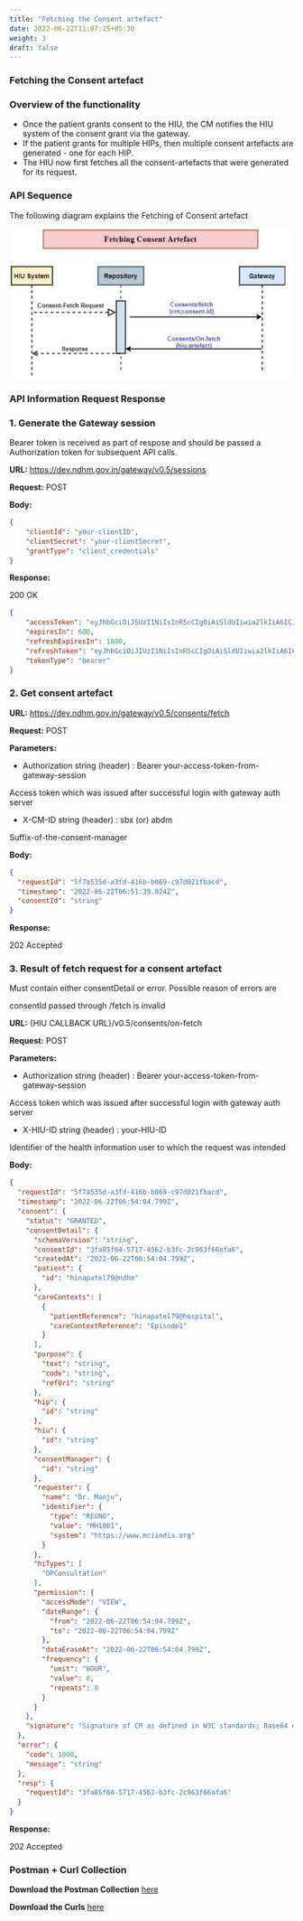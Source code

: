 ```yaml
---
title: "Fetching the Consent artefact"
date: 2022-06-22T11:07:25+05:30
weight: 3
draft: false
---
```




### Fetching the Consent artefact

### Overview of the functionality

 - Once the patient grants consent to the HIU, the CM notifies the HIU system of the consent grant via the gateway.
 - If the patient grants for multiple HIPs, then multiple consent artefacts are generated - one for each HIP.
 - The HIU now first fetches all the consent-artefacts that were generated for its request.

### API Sequence

The following diagram explains the Fetching of Consent artefact

![Consention of Consent Request](./fetching_the_consent_artefact.PNG)


### API Information Request Response


### 1. Generate the Gateway session

Bearer token is received as part of respose and should be passed a Authorization token for subsequent API calls.

**URL:** https://dev.ndhm.gov.in/gateway/v0.5/sessions

**Request:** POST  

**Body:**

```json
{
    "clientId": "your-clientID",
    "clientSecret": "your-clientSecret",
    "grantType": "client_credentials"
}
```

**Response:** 

200   OK

```json
{
    "accessToken": "eyJhbGciOiJSUzI1NiIsInR5cCIgOiAiSldUIiwia2lkIiA6ICJBbFJiNVdDbThUbTlFSl9JZk85ejA2ajlvQ3Y1MXBLS0ZrbkdiX1RCdkswIn0.eyJleHAiOjE2NTMzNjkyNTYsImlhdCI6MTY1MzM2ODY1NnR",
    "expiresIn": 600,
    "refreshExpiresIn": 1800,
    "refreshToken": "eyJhbGciOiJIUzI1NiIsInR5cCIgOiAiSldUIiwia2lkIiA6ICIyMWU5NzA4OS00ZTcxLTQyNGEtOTAzYS1jOTAyMWM1NmFlNWYifQ.eyJleHAiOjE2NTMzNzA0NTYsImlhdCI6MTY1MzM2ODY1NiwianRpIjoi",
    "tokenType": "bearer"
}
```

### 2. Get consent artefact


**URL:** https://dev.ndhm.gov.in/gateway/v0.5/consents/fetch

**Request:** POST  

**Parameters:**

- Authorization string (header) : Bearer your-access-token-from-gateway-session

Access token which was issued after successful login with gateway auth server

- X-CM-ID string (header) :  sbx (or) abdm

Suffix-of-the-consent-manager

**Body:**

```json
{
  "requestId": "5f7a535d-a3fd-416b-b069-c97d021fbacd",
  "timestamp": "2022-06-22T06:51:39.024Z",
  "consentId": "string"
}

```

**Response:**

202 	Accepted



### 3. Result of fetch request for a consent artefact

Must contain either consentDetail or error. Possible reason of errors are

consentId passed through /fetch is invalid

**URL:** {HIU CALLBACK URL}/v0.5/consents/on-fetch

**Request:** POST  

**Parameters:**

- Authorization string (header) : Bearer your-access-token-from-gateway-session

Access token which was issued after successful login with gateway auth server

- X-HIU-ID string (header) : your-HIU-ID

Identifier of the health information user to which the request was intended

**Body:**

```json
{
  "requestId": "5f7a535d-a3fd-416b-b069-c97d021fbacd",
  "timestamp": "2022-06-22T06:54:04.799Z",
  "consent": {
    "status": "GRANTED",
    "consentDetail": {
      "schemaVersion": "string",
      "consentId": "3fa85f64-5717-4562-b3fc-2c963f66afa6",
      "createdAt": "2022-06-22T06:54:04.799Z",
      "patient": {
        "id": "hinapatel79@ndhm"
      },
      "careContexts": [
        {
          "patientReference": "hinapatel79@hospital",
          "careContextReference": "Episode1"
        }
      ],
      "purpose": {
        "text": "string",
        "code": "string",
        "refUri": "string"
      },
      "hip": {
        "id": "string"
      },
      "hiu": {
        "id": "string"
      },
      "consentManager": {
        "id": "string"
      },
      "requester": {
        "name": "Dr. Manju",
        "identifier": {
          "type": "REGNO",
          "value": "MH1001",
          "system": "https://www.mciindia.org"
        }
      },
      "hiTypes": [
        "OPConsultation"
      ],
      "permission": {
        "accessMode": "VIEW",
        "dateRange": {
          "from": "2022-06-22T06:54:04.799Z",
          "to": "2022-06-22T06:54:04.799Z"
        },
        "dataEraseAt": "2022-06-22T06:54:04.799Z",
        "frequency": {
          "unit": "HOUR",
          "value": 0,
          "repeats": 0
        }
      }
    },
    "signature": "Signature of CM as defined in W3C standards; Base64 encoded"
  },
  "error": {
    "code": 1000,
    "message": "string"
  },
  "resp": {
    "requestId": "3fa85f64-5717-4562-b3fc-2c963f66afa6"
  }
}

```

**Response:**

202 	Accepted


### Postman + Curl Collection 

**Download the Postman Collection** [here](/abdm-docs/Postman/)

**Download the Curls** [here](/abdm-docs/Curls/)
